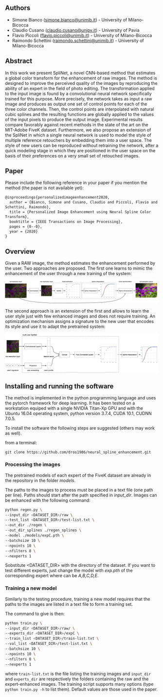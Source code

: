 ## Authors

- Simone Bianco ([simone.bianco@unimib.it](mailto:simone.bianco@disco.unimib.it)) - University of Milano-Bicocca<br>
- Claudio Cusano ([claudio.cusano@unipv.it](mailto:claudio.cusano@unipv.it)) - University of Pavia<br>
- Flavio Piccoli ([flavio.piccoli@unimib.it](mailto:flavio.piccoli@unimib.it)) - University of Milano-Bicocca<br>
- Raimondo Schettini ([raimondo.schettini@unimib.it](mailto:raimondo.schettini@unimib.it)) - University of Milano-Bicocca<br>

## Abstract
In this work we present SpliNet, a novel CNN-based method that estimates a global color transform for the enhancement of raw images. The method is designed to improve the perceived quality of the images by reproducing the ability of an expert in the field of photo editing.
The transformation applied to the input image is found by a convolutional neural network specifically trained for this purpose. More precisely, the network takes as input a raw
image and produces as output one set of control points for each of the three color channels. Then, the control points are interpolated with natural cubic splines and the resulting functions are globally applied to the values of the input pixels to produce the output image.
Experimental results compare favorably against recent methods in the state of the art on the MIT-Adobe FiveK dataset.
Furthermore, we also propose an extension of the SpliNet in which a single neural network is used to model the style of multiple reference retouchers by embedding them into a user space.  The style of new users can be reproduced without retraining the network, after a quick modeling stage in which they are positioned in the user space on the basis of their preferences on a very small set of retouched images.

## Paper

Please include the following reference in your paper if you mention the method (the paper is not available yet):

```
@inproceedings{personalizedimageenhancement2020,
  author = {Bianco, Simone and Cusano, Claudio and Piccoli, Flavio and Schettini, Raimondo},
  title = {Personalized Image Enhancement using Neural Spline Color Transform},
  booktitle = {IEEE Transactions on Image Processing},
  pages = {0--0},
  year = {2020}
}
```

## Overview

Given a RAW image, the method estimates the enhancement performed by the user. Two approaches are proposed. The first one learns to mimic the enhancement of the user through a new training of the system:

![pipeline single user](https://github.com/dros1986/neural_spline_enhancement/raw/master/docs/pipe_single.png)


The second approach is an extension of the first and allows to learn the user style just with few enhanced images and does not require training. An optimization mechanism assigns a signature to the new user that encodes its style and use it to adapt the pretrained system:

![pipeline adaptation](https://github.com/dros1986/neural_spline_enhancement/raw/master/docs/pipe_multi.png)


## Installing and running the software

The method is implemented in the python programming language and uses the pytorch framework for deep learning.
It has been tested on a workstation equiped with a single NVIDIA Titan-Xp GPU and with the Ubuntu 16.04 operating system,
python version 3.7.4, CUDA 10.1, CUDNN 7.0.5.

To install the software the following steps are suggested (others may work as well).

from a terminal:
```
git clone https://github.com/dros1986/neural_spline_enhancement.git
```

### Processing the images

The pretrained models of each expert of the FiveK dataset are already in the repository in the folder _models_.

The paths to the images to process must be placed in a text file (one path per line). Paths should start after the path specified in _input\_dir_. Images can be enhanced with the following command:

``` bash
python regen.py \
--input_dir <DATASET_DIR>/raw \
--test_list <DATASET_DIR>/test-list.txt \
--out_dir ./regen \
--out_dir_splines ./regen_splines \
--model ./models/expC.pth \
--batchsize 10 \
--npoints 10 \
--nfilters 8 \
--nexperts 1
```

Sobstitute <DATASET_DIR> with the directory of the dataset. If you want to test different experts, just change the model with _exp<LETTER>.pth_ of the corresponding expert where _<LETTER>_ can be _A,B,C,D,E_.


### Training a new model

Similarly to the testing procedure, training a new model requires
that the paths to the images are listed in a text file to form a training set.

The command to give is then:
``` bash
python train.py \
--input_dir <DATASET_DIR>/raw/ \
--experts_dir <DATASET_DIR>/expC \
--train_list <DATASET_DIR>/train-list.txt \
--val_list <DATASET_DIR>/test-list.txt \
--batchsize 10 \
--npoints 10 \
--nfilters 8 \
--nexperts 1
```
where `train-list.txt` is the file listing the training images and `input_dir` and `experts_dir` are respectively the folders containing the raw and the expert-enhanced images. The training script supports many options (type `python train.py -h` to list them).  Default values are those used in the paper.
